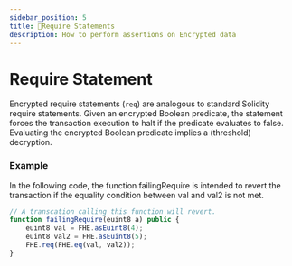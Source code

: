 ```yaml
---
sidebar_position: 5
title: 🚦Require Statements
description: How to perform assertions on Encrypted data
---
```


# Require Statement

Encrypted require statements (`req`) are analogous to standard Solidity require statements. Given an encrypted Boolean predicate, the statement forces the transaction execution to halt if the predicate evaluates to false. Evaluating the encrypted Boolean predicate implies a (threshold) decryption.

### Example

In the following code, the function failingRequire is intended to revert the transaction if the equality condition between val and val2 is not met.

```Javascript
// A transcation calling this function will revert.
function failingRequire(euint8 a) public {
    euint8 val = FHE.asEuint8(4);
    euint8 val2 = FHE.asEuint8(5);
    FHE.req(FHE.eq(val, val2));
}
```
